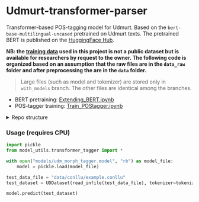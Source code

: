 # Udmurt-transformer-parser

Transformer-based POS-tagging model for Udmurt. Based on the `bert-base-multilingual-uncased` pretrained on Udmurt texts. The pretrained BERT is published on the [HuggingFace Hub](https://huggingface.co/ulyanaisaeva/udmurt-bert-base-uncased).


**NB: the [training data](http://udmurt.web-corpora.net/) used in this project is not a public dataset but is available for researchers by request to the owner. The following code is organized based on an assumption that the raw files are in the `data_raw` folder and after preprocessing the are in the `data` folder.**

> Large files (such as model and tokenizer) are stored only in `with_models` branch. The other files are identical among the branches. 

- BERT pretraining: [Extending_BERT.ipynb](https://github.com/ulyanaisaeva/udmurt-transformer-parser/blob/main/Extending_BERT.ipynb)
- POS-tagger training: [Train_POStagger.ipynb](https://github.com/ulyanaisaeva/udmurt-transformer-parser/blob/main/Train_POStagger.ipynb)


<details><summary>Repo structure</summary>
<p>

```
.
├── data        <-- files in .txt and .conllu
│   ├── conllu
│   │   └── example.conllu
│   └── txt
│       └── example.txt
├── data_raw    <-- original files
├── model_utils     <-- tagger class and data utils
│   ├── modify_model.py
│   ├── transformer_tagger.py
│   └── ud_dataset_utils.py
├── models                  <-- trained models are saved here
├── tokenizer               <-- trained tokenizers are saved here
│   └── match_vocabs.py
├── Extending_Bert.ipynb    <-- notebook to pretrain BERT on `data`
├── Train_POStagger.ipynb   <-- notebook to train a POS-tagger
```

</p>
</details>


### Usage (requires CPU)

```python
import pickle
from model_utils.transformer_tagger import *

with open("models/udm_morph_tagger.model", "rb") as model_file:
    model = pickle.load(model_file)

test_data_file = "data/conllu/example.conllu"
test_dataset = UDDataset(read_infile(test_data_file), tokenizer=tokenizer)

model.predict(test_dataset)
```
